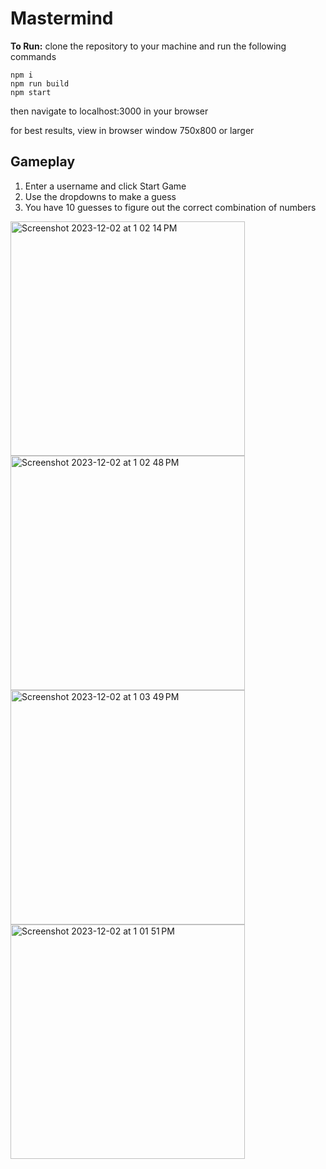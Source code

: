 # Mastermind

**To Run:** clone the repository to your machine and run the following commands

```
npm i
npm run build
npm start
```
then navigate to localhost:3000 in your browser

for best results, view in browser window 750x800 or larger

## Gameplay
1. Enter a username and click Start Game
2. Use the dropdowns to make a guess
3. You have 10 guesses to figure out the correct combination of numbers

<img width="375" alt="Screenshot 2023-12-02 at 1 02 14 PM" src="https://github.com/lundas/mastermind/assets/26886397/33970320-c439-4924-871f-0f13a90cd81f">
<img width="375" alt="Screenshot 2023-12-02 at 1 02 48 PM" src="https://github.com/lundas/mastermind/assets/26886397/9de89331-8bc9-4ee2-9ea2-2097b9e26a3a">
<img width="375" alt="Screenshot 2023-12-02 at 1 03 49 PM" src="https://github.com/lundas/mastermind/assets/26886397/645355dd-11bd-41c1-9503-a5a7c2c96a68">
<img width="375" alt="Screenshot 2023-12-02 at 1 01 51 PM" src="https://github.com/lundas/mastermind/assets/26886397/78124163-88b6-46b4-9f15-1d83bedc173f">
